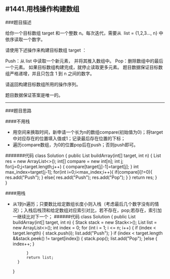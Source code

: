 #1441.用栈操作构建数组
---
###题目描述

给你一个目标数组 target 和一个整数 n。每次迭代，需要从  list = {1,2,3..., n} 中依序读取一个数字。

请使用下述操作来构建目标数组 target ：

Push：从 list 中读取一个新元素， 并将其推入数组中。
Pop：删除数组中的最后一个元素。
如果目标数组构建完成，就停止读取更多元素。
题目数据保证目标数组严格递增，并且只包含 1 到 n 之间的数字。

请返回构建目标数组所用的操作序列。

题目数据保证答案是唯一的。

---
###题目思路

####不用栈
* 用空间来换取时间，新申请一个长为n的数组compare(初始值为0)；将target中对应存在的位置填入值或1；记录最后存在位置的下标；
* 遍历compare数组，为0的位置pop后在push；否则push即可。

#######代码
	class Solution {
    	public List<String> buildArray(int[] target, int n) {
        	List <String> res = new ArrayList<>();
        	int[] compare = new int[n];
        	int j;
        	for(j=0;j<target.length;j++) {
        	    compare[target[j]-1]=target[j];
        	}
        	int max_index=target[j-1];
        	for(int i=0;i<max_index;i++){
        	    if(compare[i]!=0){
        	        res.add("Push");
        	    }
        	    else{
        	        res.add("Push");
        	        res.add("Pop");
        	    }
        	}
        	return res;
    	}	
	}

####用栈
* 从1到n遍历；只要数比给定数组长度小则入栈（考虑最后几个数字没有的情况）；入栈后栈顶和给定数组对应索引对比，若不存在，pop;若存在，索引加一继续比对下一个；
######代码
	class Solution {
    	public List<String> buildArray(int[] target, int n) {
        	Stack<Integer> stack = new Stack<>();
        	List<String> list = new ArrayList<>();
        	int index = 0;
        	for (int i = 1; i <= n; i++) {
            	if (index < target.length) {
            	    stack.push(i);
            	    list.add("Push");
            	}
            	if (index < target.length &&stack.peek() != target[index]) {
	                stack.pop();
	                list.add("Pop");
	            }else {
	                index++;
	            }

	        }
	        return list;
	    }
	}

